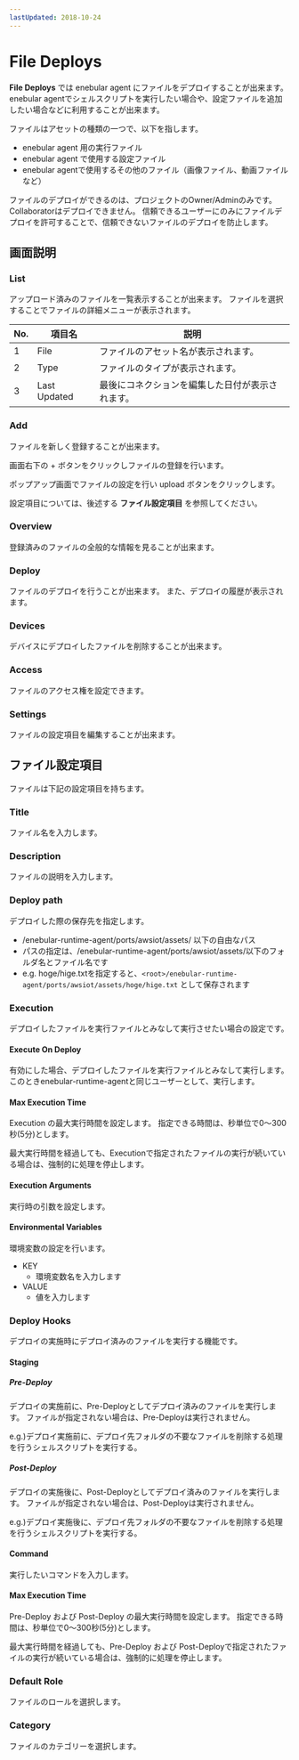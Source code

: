 ```yaml
---
lastUpdated: 2018-10-24
---
```


# File Deploys

**File Deploys** では enebular agent にファイルをデプロイすることが出来ます。  
enebular agentでシェルスクリプトを実行したい場合や、設定ファイルを追加したい場合などに利用することが出来ます。

ファイルはアセットの種類の一つで、以下を指します。

- enebular agent 用の実行ファイル
- enebular agent で使用する設定ファイル
- enebular agentで使用するその他のファイル（画像ファイル、動画ファイルなど）

ファイルのデプロイができるのは、プロジェクトのOwner/Adminのみです。Collaboratorはデプロイできません。
信頼できるユーザーにのみにファイルデプロイを許可することで、信頼できないファイルのデプロイを防止します。

## 画面説明
### List

アップロード済みのファイルを一覧表示することが出来ます。
ファイルを選択することでファイルの詳細メニューが表示されます。

| No. | 項目名 | 説明 |
| --- | --- | --- |
| 1 | File | ファイルのアセット名が表示されます。 |
| 2 | Type | ファイルのタイプが表示されます。 |
| 3 | Last Updated | 最後にコネクションを編集した日付が表示されます。 |

### Add

ファイルを新しく登録することが出来ます。

画面右下の + ボタンをクリックしファイルの登録を行います。

ポップアップ画面でファイルの設定を行い upload ボタンをクリックします。

設定項目については、後述する **ファイル設定項目** を参照してください。

### Overview

登録済みのファイルの全般的な情報を見ることが出来ます。

### Deploy

ファイルのデプロイを行うことが出来ます。
また、デプロイの履歴が表示されます。

### Devices

デバイスにデプロイしたファイルを削除することが出来ます。

### Access

ファイルのアクセス権を設定できます。

### Settings

ファイルの設定項目を編集することが出来ます。

## ファイル設定項目

ファイルは下記の設定項目を持ちます。

### Title

ファイル名を入力します。

### Description

ファイルの説明を入力します。

### Deploy path

デプロイした際の保存先を指定します。  

- <root>/enebular-runtime-agent/ports/awsiot/assets/ 以下の自由なパス
- パスの指定は、<root>/enebular-runtime-agent/ports/awsiot/assets/以下のフォルダ名とファイル名です
- e.g. hoge/hige.txtを指定すると、`<root>/enebular-runtime-agent/ports/awsiot/assets/hoge/hige.txt` として保存されます

### Execution

デプロイしたファイルを実行ファイルとみなして実行させたい場合の設定です。

#### Execute On Deploy

有効にした場合、デプロイしたファイルを実行ファイルとみなして実行します。
このときenebular-runtime-agentと同じユーザーとして、実行します。

#### Max Execution Time

Execution の最大実行時間を設定します。
指定できる時間は、秒単位で0〜300秒(5分)とします。

最大実行時間を経過しても、Executionで指定されたファイルの実行が続いている場合は、強制的に処理を停止します。

#### Execution Arguments

実行時の引数を設定します。

#### Environmental Variables

環境変数の設定を行います。

- KEY
    - 環境変数名を入力します
- VALUE
    - 値を入力します

### Deploy Hooks

デプロイの実施時にデプロイ済みのファイルを実行する機能です。

#### Staging

##### Pre-Deploy

デプロイの実施前に、Pre-Deployとしてデプロイ済みのファイルを実行します。
ファイルが指定されない場合は、Pre-Deployは実行されません。

e.g.)デプロイ実施前に、デプロイ先フォルダの不要なファイルを削除する処理を行うシェルスクリプトを実行する。

##### Post-Deploy

デプロイの実施後に、Post-Deployとしてデプロイ済みのファイルを実行します。
ファイルが指定されない場合は、Post-Deployは実行されません。

e.g.)デプロイ実施後に、デプロイ先フォルダの不要なファイルを削除する処理を行うシェルスクリプトを実行する。

#### Command

実行したいコマンドを入力します。

#### Max Execution Time

Pre-Deploy および Post-Deploy の最大実行時間を設定します。
指定できる時間は、秒単位で0〜300秒(5分)とします。

最大実行時間を経過しても、Pre-Deploy および Post-Deployで指定されたファイルの実行が続いている場合は、強制的に処理を停止します。

### Default Role

ファイルのロールを選択します。

### Category

ファイルのカテゴリーを選択します。